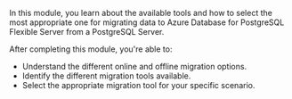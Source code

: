 

In this module, you learn about the available tools and how to select the most appropriate one for migrating data to Azure Database for PostgreSQL Flexible Server from a PostgreSQL Server.

After completing this module, you're able to:

- Understand the different online and offline migration options.
- Identify the different migration tools available.
- Select the appropriate migration tool for your specific scenario.

